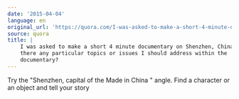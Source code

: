 ```yaml
---
date: '2015-04-04'
language: en
original_url: 'https://quora.com/I-was-asked-to-make-a-short-4-minute-documentary-on-Shenzhen-China-Are-there-any-particular-topics-or-issues-I-should-address-within-the-documentary/answer/Clément-Renaud'
source: quora
title: |
    I was asked to make a short 4 minute documentary on Shenzhen, China. Are
    there any particular topics or issues I should address within the
    documentary?
---
```


Try the  "Shenzhen, capital of the Made in China " angle. Find a
character or an object and tell your story

